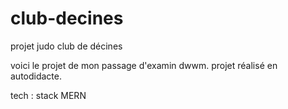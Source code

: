 # club-decines

projet judo club de décines

voici le projet  de mon passage d'examin dwwm.
 projet  réalisé en autodidacte.
 
 tech : stack MERN
              
 
